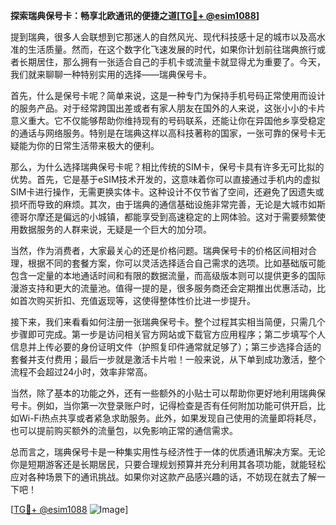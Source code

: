 **探索瑞典保号卡：畅享北欧通讯的便捷之道[[TG💪+ @esim1088](https://t.me/s/esim1088)]**

提到瑞典，很多人会联想到它那迷人的自然风光、现代科技感十足的城市以及高水准的生活质量。然而，在这个数字化飞速发展的时代，如果你计划前往瑞典旅行或者长期居住，那么拥有一张适合自己的手机卡或流量卡就显得尤为重要了。今天，我们就来聊聊一种特别实用的选择——瑞典保号卡。

首先，什么是保号卡呢？简单来说，这是一种专门为保持手机号码正常使用而设计的服务产品。对于经常跨国出差或者有家人朋友在国外的人来说，这张小小的卡片意义重大。它不仅能够帮助你维持现有的号码联系，还能让你在异国他乡享受稳定的通话与网络服务。特别是在瑞典这样以高科技著称的国家，一张可靠的保号卡无疑能为你的日常生活带来极大的便利。

那么，为什么选择瑞典保号卡呢？相比传统的SIM卡，保号卡具有许多无可比拟的优势。首先，它是基于eSIM技术开发的，这意味着你可以直接通过手机内的虚拟SIM卡进行操作，无需更换实体卡。这种设计不仅节省了空间，还避免了因遗失或损坏而导致的麻烦。其次，由于瑞典的通信基础设施非常完善，无论是大城市如斯德哥尔摩还是偏远的小城镇，都能享受到高速稳定的上网体验。这对于需要频繁使用数据服务的人群来说，无疑是一个巨大的加分项。

当然，作为消费者，大家最关心的还是价格问题。瑞典保号卡的价格区间相对合理，根据不同的套餐方案，你可以灵活选择适合自己需求的选项。比如基础版可能包含一定量的本地通话时间和有限的数据流量，而高级版本则可以提供更多的国际漫游支持和更大的流量池。值得一提的是，很多服务商还会定期推出优惠活动，比如首次购买折扣、充值返现等，这使得整体性价比进一步提升。

接下来，我们来看看如何注册一张瑞典保号卡。整个过程其实相当简便，只需几个步骤即可完成。第一步是访问相关官方网站或下载官方应用程序；第二步填写个人信息并上传必要的身份证明文件（护照复印件通常就足够了）；第三步选择合适的套餐并支付费用；最后一步就是激活卡片啦！一般来说，从下单到成功激活，整个流程不会超过24小时，效率非常高。

当然，除了基本的功能之外，还有一些额外的小贴士可以帮助你更好地利用瑞典保号卡。例如，当你第一次登录账户时，记得检查是否有任何附加功能可供开启，比如Wi-Fi热点共享或者紧急求助服务。此外，如果发现自己使用的流量即将耗尽，也可以提前购买额外的流量包，以免影响正常的通信需求。

总而言之，瑞典保号卡是一种集实用性与经济性于一体的优质通讯解决方案。无论你是短期游客还是长期居民，只要合理规划预算并充分利用其各项功能，就能轻松应对各种场景下的通讯挑战。如果你对这款产品感兴趣的话，不妨现在就去了解一下吧！

[[TG💪+ @esim1088](https://t.me/s/esim1088) ![Image](https://i.postimg.cc/4NQfJmqS/Snipaste-2025-05-13-00-14-12.png)]
